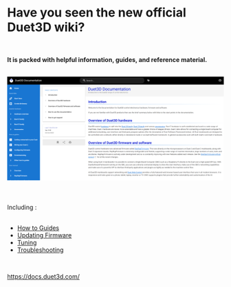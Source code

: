 # Have you seen the new official Duet3D wiki?  
<br>  

**It is packed with helpful information, guides, and reference material.**  
<br>  

![enter image description here](https://raw.githubusercontent.com/MintyTrebor/ReleaseMgr/main/RelMgrData/splash/docsScreen.png)
<br>  
<br>  
Including :  
<br>  

 - [How to Guides](https://docs.duet3d.com/en/How_to_guides)  
 - [Updating Firmware](https://docs.duet3d.com/en/User_manual/RepRapFirmware/Updating_firmware)  
 - [Tuning](https://docs.duet3d.com/en/User_manual/Tuning)  
 - [Troubleshooting](https://docs.duet3d.com/en/User_manual/Troubleshooting)  
<br>  

https://docs.duet3d.com/  
